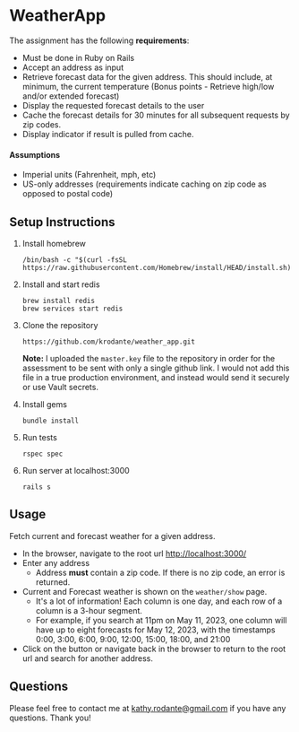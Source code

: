 
# WeatherApp

The assignment has the following <strong>requirements</strong>:
* Must be done in Ruby on Rails
* Accept an address as input
* Retrieve forecast data for the given address. This should include, at minimum, the current temperature (Bonus points - Retrieve high/low and/or extended forecast)
* Display the requested forecast details to the user
* Cache the forecast details for 30 minutes for all subsequent requests by zip codes.
* Display indicator if result is pulled from cache.

#### Assumptions
* Imperial units (Fahrenheit, mph, etc)
* US-only addresses (requirements indicate caching on zip code as opposed to postal code)

## Setup Instructions

1. Install homebrew
	```
	/bin/bash -c "$(curl -fsSL https://raw.githubusercontent.com/Homebrew/install/HEAD/install.sh)"
	```
2. Install and start redis
	```
	brew install redis
	brew services start redis
	```
3. Clone the repository
	```
	https://github.com/krodante/weather_app.git
	```
	<strong>Note:</strong> I uploaded the `master.key` file to the repository in order for the assessment to be sent with only a single github link. I would not add this file in a true production environment, and instead would send it securely or use Vault secrets.

4. Install gems
	```
	bundle install
	```
5. Run tests
	```
	rspec spec
	```
6. Run server at localhost:3000
	```
	rails s
	```

## Usage
Fetch current and forecast weather for a given address.
* In the browser, navigate to the root url [http://localhost:3000/](http://localhost:3000/)
* Enter any address
	* Address <strong>must</strong> contain a zip code. If there is no zip code, an error is returned.
* Current and Forecast weather is shown on the `weather/show` page.
	* It's a lot of information! Each column is one day, and each row of a column is a 3-hour segment.
	* For example, if you search at 11pm on May 11, 2023, one column will have up to eight forecasts for May 12, 2023, with the timestamps 0:00, 3:00, 6:00, 9:00, 12:00, 15:00, 18:00, and 21:00
* Click on the button or navigate back in the browser to return to the root url and search for another address.

## Questions
Please feel free to contact me at kathy.rodante@gmail.com if you have any questions. Thank you!
